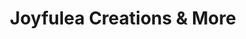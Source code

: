 ---
title: "Joyfulea Creations & More"
url: /lockney/joyfulea-creations-and-more/
shop: variety store
---